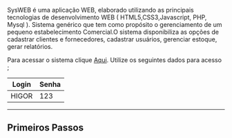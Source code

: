 SysWEB é uma aplicação WEB, elaborado utilizando as principais tecnologias de desenvolvimento WEB ( HTML5,CSS3,Javascript, PHP, Mysql ). Sistema genérico que tem como propósito o gerenciamento de um pequeno estabelecimento Comercial.O sistema disponibiliza as opções de cadastrar clientes e fornecedores, cadastrar usuários, gerenciar estoque, gerar relatórios.

Para acessar o sistema clique [Aqui](https://jogosvba.online/sisweb). 
Utilize os seguintes dados para acesso ;


|Login|Senha|
|-----|-----|
|HIGOR|	123|

-------------------------------------------------------------------------------------------
## Primeiros Passos

